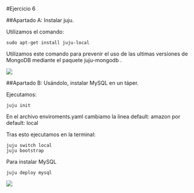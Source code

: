 #Ejercicio 6

##Apartado A: Instalar juju.

Utilizamos el comando:

    sudo apt-get install juju-local
    
Utilizamos este comando para prevenir el uso de las ultimas versiones de MongoDB mediante el paquete juju-mongodb .

![](http://googledrive.com/host/0B6Q-phIC3pUpblVzUS1RbEZjb1E/snapshot7.png)

##Apartado B: Usándolo, instalar MySQL en un táper.

Ejecutamos:

    juju init
    
En el archivo enviroments.yaml cambiamo la linea default: amazon por default: local

Tras esto ejecutamos en la terminal:

    juju switch local
    juju bootstrap
    
    
Para instalar MySQL

    juju deploy mysql
    
![](http://googledrive.com/host/0B6Q-phIC3pUpblVzUS1RbEZjb1E/snapshot8.png)

